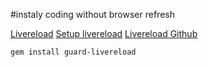 #instaly coding without browser refresh

[Livereload](http://feedback.livereload.com/knowledgebase/articles/86242-how-do-i-install-and-use-the-browser-extensions-)
[Setup livereload](https://coderwall.com/p/-uvdya)
[Livereload Github](https://github.com/guard/guard-livereload)
```
gem install guard-livereload
```
